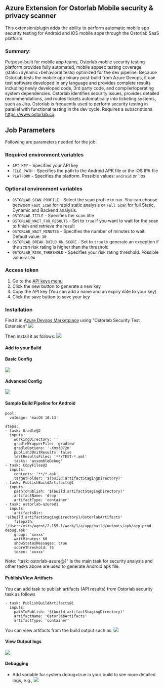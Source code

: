 ## Azure Extension for Ostorlab Mobile security & privacy scanner
This extension/plugin adds the ability to perform automatic mobile app security testing for Android and iOS mobile apps through the Ostorlab SaaS platform.

### Summary:
Purpose-built for mobile app teams, Ostorlab mobile security testing platform provides fully automated, mobile appsec testing coverage (static+dynamic+behavioral tests) optimized for the dev pipeline. Because Ostorlab tests the mobile app binary post-build from Azure Devops, it can test software developed in any language and provides complete results including newly developed code, 3rd party code, and compiler/operating system dependencies. Ostorlab identifies security issues, provides detailed recommendations, and routes tickets automatically into ticketing systems, such as Jira. Ostorlab is frequently used to perform security testing in parallel with functional testing in the dev cycle. Requires a subscriptions. https://www.ostorlab.co.

## Job Parameters
Following are parameters needed for the job:

### Required environment variables
- `API_KEY` - Specifies your API key
- `FILE_PATH` - Specifies the path to the Android APK file or the iOS IPA file
- `PLATFORM` - Specifies the platform. Possible values: `android` or `ios


### Optional environment variables

- `OSTORLAB_SCAN_PROFILE` - Select the scan profile to run. You can choose between `Fast Scan` for rapid static analysis or `Full Scan` for full Static, Dynamic and Backend analysis.
- `OSTORLAB_TITLE` - Specifies the scan title
- `OSTORLAB_WAIT_FOR_RESULTS` - Set to `true` if you want to wait for the scan to finish and retrieve the result
- `OSTORLAB_WAIT_MINUTES` - Specifies the number of minutes to wait. Default value: `30`
- `OSTORLAB_BREAK_BUILD_ON_SCORE` - Set to `true` to generate an exception if the scan risk rating is higher than the threshold
- `OSTORLAB_RISK_THRESHOLD` - Specifies your risk rating threshold. Possible values: `LOW`

### Access token

1. Go to the [API keys menu](https://report.ostorlab.co/library/api/keys)
2. Click the new button to generate a new key
3. Copy the API key (You can add a name and an expiry date to your key)
4. Click the save button to save your key

### Installation

Find it in [Azure Devops Marketplace](https://marketplace.visualstudio.com/azuredevops) using "Ostorlab Security Test Extension"
![](images/marketplace.png)

Then install it as follows:
![](images/install.png)

#### Add to your Build

#### Basic Config
![](images/basic-config.png)

#### Advanced Config
![](images/advanced-config.png)

#### Sample Build Pipeline for Android
```
pool:
  vmImage: 'macOS 10.13'

steps:
- task: Gradle@2
  inputs:
    workingDirectory: ''
    gradleWrapperFile: 'gradlew'
    gradleOptions: '-Xmx3072m'
    publishJUnitResults: false
    testResultsFiles: '**/TEST-*.xml'
    tasks: 'assembleDebug'
- task: CopyFiles@2
  inputs:
    contents: '**/*.apk'
    targetFolder: '$(build.artifactStagingDirectory)'
- task: PublishBuildArtifacts@1
  inputs:
    pathToPublish: '$(build.artifactStagingDirectory)'
    artifactName: 'drop'
    artifactType: 'container'
- task: ostorlab-azure@1
  inputs:
    artifactsDir: '$(build.artifactStagingDirectory)/OstorlabArtifacts'
    filepath: '/Users/vsts/agent/2.155.1/work/1/a/app/build/outputs/apk/app-prod-debug.apk'
    group: 'xxxxx'
    waitMinutes: 60
    showStatusMessages: true
    scoreThreshold: 75
    token: 'xxxxx'
```
Note: "task: ostorlab-azure@1" is the main task for security analysis and other tasks above are used to generate Android apk file.

#### Publish/View Artifacts
You can add task to publish artifacts (API results) from Ostorlab security task as follows
```
- task: PublishBuildArtifacts@1
  inputs:
    pathToPublish: '$(build.artifactStagingDirectory)'
    artifactName: 'OstorlabArtifacts'
    artifactType: 'container'
```

You can view artifacts from the build output such as:
![](images/artifacts.png)


#### View Output logs
![](images/log.png)


#### Debugging
- Add variable for system.debug=true in your build to see more detailed logs, e.g.,
![](images/debug.png)